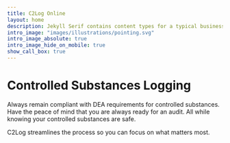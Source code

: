 ```yaml
---
title: C2Log Online
layout: home
description: Jekyll Serif contains content types for a typical business website. The theme is fully responsive, blazing fast and artfully illustrated.
intro_image: "images/illustrations/pointing.svg"
intro_image_absolute: true
intro_image_hide_on_mobile: true
show_call_box: true
---
```


# Controlled Substances Logging

Always remain compliant with DEA requirements for controlled substances. Have the peace of mind that you are always ready for an audit. All while knowing your controlled substances are safe.

C2Log streamlines the process so you can focus on what matters most.
